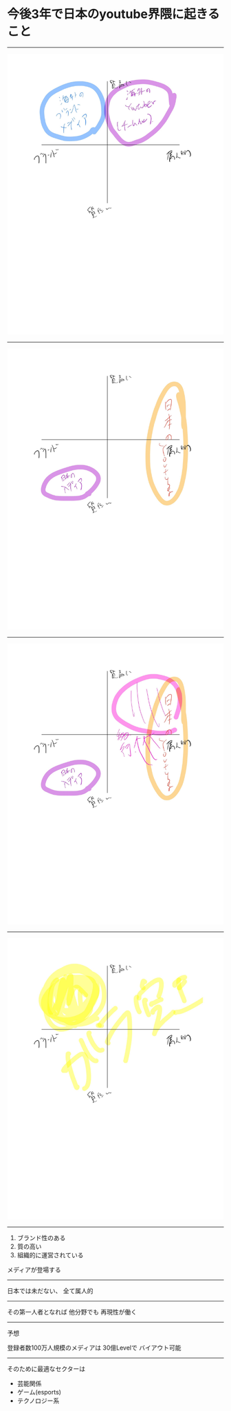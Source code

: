# 今後3年で日本のyoutube界隈に起きること

---

![a](assets/a.jpg)

---

![b](assets/b.jpg)

---

![c](assets/c.jpg)

---

![d](assets/d.jpg)

---

1. ブランド性のある
2. 質の高い
3. 組織的に運営されている

メディアが登場する

---

日本では未だない、
全て属人的

---

その第一人者となれば
他分野でも
再現性が働く

---

予想

登録者数100万人規模のメディアは
30億Levelで
バイアウト可能

---

そのために最適なセクターは

- 芸能関係
- ゲーム(esports)
- テクノロジー系
